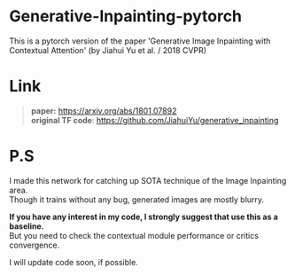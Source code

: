 # Generative-Inpainting-pytorch
This is a pytorch version of the paper 'Generative Image Inpainting with Contextual Attention' (by Jiahui Yu et al. / 2018 CVPR)

# Link
> **paper:** https://arxiv.org/abs/1801.07892 <br />
> **original TF code**: https://github.com/JiahuiYu/generative_inpainting

# P.S
I made this network for catching up SOTA technique of the Image Inpainting area.<br />
Though it trains without any bug, generated images are mostly blurry.<br />

**If you have any interest in my code, I strongly suggest that use this as a baseline.**<br />
But you need to check the contextual module performance or critics convergence.<br />

I will update code soon, if possible.
